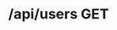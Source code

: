 #  /api/users GET

<api-endpoint openapi-path="../../specifications/swagger.json" method="GET" endpoint="/api/users"/>